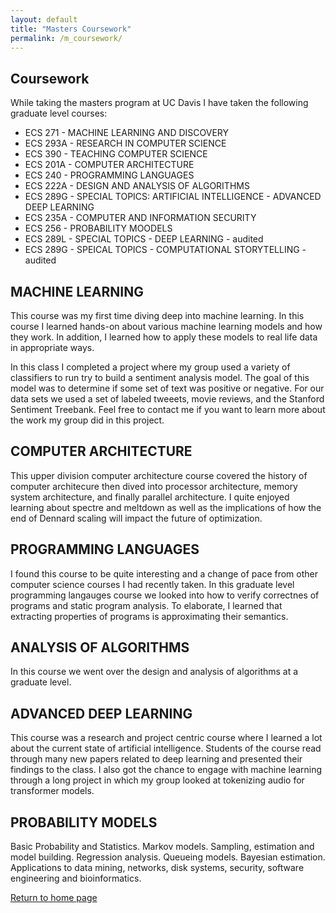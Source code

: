 ```yaml
---
layout: default
title: "Masters Coursework"
permalink: /m_coursework/
---
```


## Coursework

While taking the masters program at UC Davis I have taken the following graduate level courses:

 - ECS 271 - MACHINE LEARNING AND DISCOVERY
 - ECS 293A - RESEARCH IN COMPUTER SCIENCE
 - ECS 390 - TEACHING COMPUTER SCIENCE
 - ECS 201A - COMPUTER ARCHITECTURE
 - ECS 240 - PROGRAMMING LANGUAGES
 - ECS 222A - DESIGN AND ANALYSIS OF ALGORITHMS
 - ECS 289G - SPECIAL TOPICS: ARTIFICIAL INTELLIGENCE - ADVANCED DEEP LEARNING
 - ECS 235A - COMPUTER AND INFORMATION SECURITY
 - ECS 256 - PROBABILITY MOODELS
 - ECS 289L - SPECIAL TOPICS - DEEP LEARNING - audited
 - ECS 289G - SPEICAL TOPICS - COMPUTATIONAL STORYTELLING - audited

## MACHINE LEARNING

This course was my first time diving deep into machine learning. In this course I learned hands-on about various machine learning models and how they work.
In addition, I learned how to apply these models to real life data in appropriate ways.

In this class I completed a project where my group used a variety of classifiers to run try to build a sentiment analysis model.
The goal of this model was to determine if some set of text was positive or negative. For our data sets we used a set of labeled tweeets, movie reviews, and the Stanford Sentiment Treebank.
Feel free to contact me if you want to learn more about the work my group did in this project.

## COMPUTER ARCHITECTURE

This upper division computer architecture course covered the history of computer architecure then dived into processor architecture, memory system architecture, and finally parallel architecture.
I quite enjoyed learning about spectre and meltdown as well as the implications of how the end of Dennard scaling will impact the future of optimization.

## PROGRAMMING LANGUAGES

I found this course to be quite interesting and a change of pace from other computer science courses I had recently taken.
In this graduate level programming langauges course we looked into how to verify correctnes of programs and static program analysis.
To elaborate, I learned that extracting properties of programs is approximating their semantics.

## ANALYSIS OF ALGORITHMS

In this course we went over the design and analysis of algorithms at a graduate level.

## ADVANCED DEEP LEARNING

This course was a research and project centric course where I learned a lot about the current state of artificial intelligence.
Students of the course read through many new papers related to deep learning and presented their findings to the class.
I also got the chance to engage with machine learning through a long project in which my group looked at tokenizing audio for transformer models.

## PROBABILITY MODELS

Basic Probability and Statistics.  Markov models. Sampling, estimation and model building. Regression analysis. Queueing models. Bayesian estimation. Applications to data mining, networks, disk systems, security, software engineering and bioinformatics.

[Return to home page](https://axyoung.github.io)


